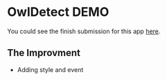 # OwlDetect DEMO

You could see the finish submission for this app [here](https://owl-detect-haraj.herokuapp.com/).

## The Improvment

- Adding style and event 